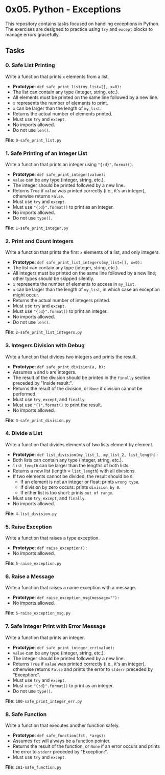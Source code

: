 # 0x05. Python - Exceptions

This repository contains tasks focused on handling exceptions in Python. The exercises are designed to practice using `try` and `except` blocks to manage errors gracefully.

## Tasks

### 0. Safe List Printing

Write a function that prints `x` elements from a list.
- **Prototype**: `def safe_print_list(my_list=[], x=0):`
- The list can contain any type (integer, string, etc.).
- All elements must be printed on the same line followed by a new line.
- `x` represents the number of elements to print.
- `x` can be larger than the length of `my_list`.
- Returns the actual number of elements printed.
- Must use `try` and `except`.
- No imports allowed.
- Do not use `len()`.

**File**: `0-safe_print_list.py`

### 1. Safe Printing of an Integer List

Write a function that prints an integer using `"{:d}".format()`.
- **Prototype**: `def safe_print_integer(value):`
- `value` can be any type (integer, string, etc.).
- The integer should be printed followed by a new line.
- Returns `True` if `value` was printed correctly (i.e., it's an integer), otherwise returns `False`.
- Must use `try` and `except`.
- Must use `"{:d}".format()` to print as an integer.
- No imports allowed.
- Do not use `type()`.

**File**: `1-safe_print_integer.py`

### 2. Print and Count Integers

Write a function that prints the first `x` elements of a list, and only integers.
- **Prototype**: `def safe_print_list_integers(my_list=[], x=0):`
- The list can contain any type (integer, string, etc.).
- All integers must be printed on the same line followed by a new line; other types should be skipped silently.
- `x` represents the number of elements to access in `my_list`.
- `x` can be larger than the length of `my_list`, in which case an exception might occur.
- Returns the actual number of integers printed.
- Must use `try` and `except`.
- Must use `"{:d}".format()` to print an integer.
- No imports allowed.
- Do not use `len()`.

**File**: `2-safe_print_list_integers.py`

### 3. Integers Division with Debug

Write a function that divides two integers and prints the result.
- **Prototype**: `def safe_print_division(a, b):`
- Assumes `a` and `b` are integers.
- The result of the division should be printed in the `finally` section preceded by "Inside result:".
- Returns the result of the division, or `None` if division cannot be performed.
- Must use `try`, `except`, and `finally`.
- Must use `"{}".format()` to print the result.
- No imports allowed.

**File**: `3-safe_print_division.py`

### 4. Divide a List

Write a function that divides elements of two lists element by element.
- **Prototype**: `def list_division(my_list_1, my_list_2, list_length):`
- Both lists can contain any type (integer, string, etc.).
- `list_length` can be larger than the lengths of both lists.
- Returns a new list (length = `list_length`) with all divisions.
- If two elements cannot be divided, the result should be `0`.
  - If an element is not an integer or float: prints `wrong type`.
  - If division by zero occurs: prints `division by 0`.
  - If either list is too short: prints `out of range`.
- Must use `try`, `except`, and `finally`.
- No imports allowed.

**File**: `4-list_division.py`

### 5. Raise Exception

Write a function that raises a type exception.
- **Prototype**: `def raise_exception():`
- No imports allowed.

**File**: `5-raise_exception.py`

### 6. Raise a Message

Write a function that raises a name exception with a message.
- **Prototype**: `def raise_exception_msg(message=""):`
- No imports allowed.

**File**: `6-raise_exception_msg.py`

### 7. Safe Integer Print with Error Message

Write a function that prints an integer.
- **Prototype**: `def safe_print_integer_err(value):`
- `value` can be any type (integer, string, etc.).
- The integer should be printed followed by a new line.
- Returns `True` if `value` was printed correctly (i.e., it's an integer), otherwise returns `False` and prints the error to `stderr` preceded by "Exception:".
- Must use `try` and `except`.
- Must use `"{:d}".format()` to print as an integer.
- Do not use `type()`.

**File**: `100-safe_print_integer_err.py`

### 8. Safe Function

Write a function that executes another function safely.
- **Prototype**: `def safe_function(fct, *args):`
- Assumes `fct` will always be a function pointer.
- Returns the result of the function, or `None` if an error occurs and prints the error to `stderr` preceded by "Exception:".
- Must use `try` and `except`.

**File**: `101-safe_function.py`
